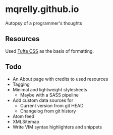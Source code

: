mqrelly.github.io
=================

Autopsy of a programmer's thoughts


Resources
---------
Used [Tufte CSS][tufte] as the basis of formatting. 


Todo
----

- An About page with credits to used resources
- Tagging
- Minimal and lightweight stylesheets
  - Maybe with a SASS pipeline
- Add custom data sources for
  - Current version from git HEAD
  - Changelog from git history
- Atom feed
- XMLSitemap
- Write VIM syntax highlighters and snippets


[tufte]: https://edwardtufte.github.io/tufte-css/
